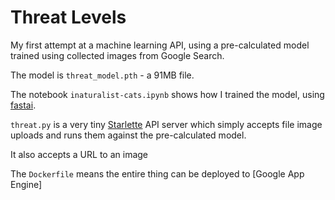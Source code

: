 # Threat Levels

My first attempt at a machine learning API, using a pre-calculated model trained using collected images from Google Search.


The model is `threat_model.pth` - a 91MB file.

The notebook `inaturalist-cats.ipynb` shows how I trained the model, using [fastai](https://github.com/fastai/fastai).

`threat.py` is a very tiny [Starlette](https://www.starlette.io/) API server which simply accepts file image uploads and runs them against the pre-calculated model.

It also accepts a URL to an image

The `Dockerfile` means the entire thing can be deployed to [Google App Engine]